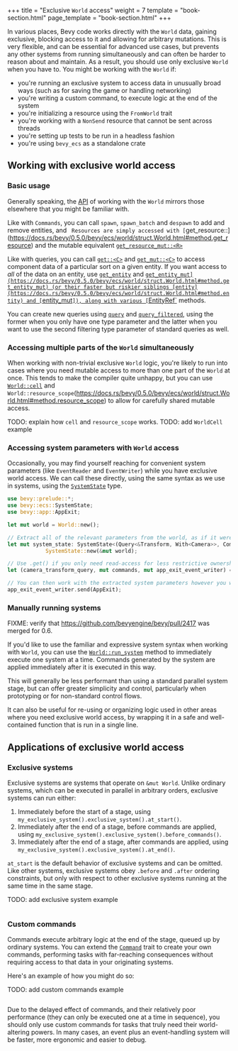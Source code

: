 +++
title = "Exclusive `World` access"
weight = 7
template = "book-section.html"
page_template = "book-section.html"
+++

In various places, Bevy code works directly with the `World` data, gaining exclusive, blocking access to it and allowing for arbitrary mutations.
This is very flexible, and can be essential for advanced use cases, but prevents any other systems from running simultaneously and can often be harder to reason about and maintain.
As a result, you should use only exclusive `World` when you have to.
You might be working with the `World` if:

- you're running an exclusive system to access data in unusually broad ways (such as for saving the game or handling networking)
- you're writing a custom command, to execute logic at the end of the system
- you're initializing a resource using the `FromWorld` trait
- you're working with a `NonSend` resource that cannot be sent across threads
- you're setting up tests to be run in a headless fashion
- you're using `bevy_ecs` as a standalone crate

## Working with exclusive world access

### Basic usage

Generally speaking, the [API](https://docs.rs/bevy/0.5.0/bevy/ecs/world/struct.World.html) of working with the `World` mirrors those elsewhere that you might be familiar with.

Like with `Commands`, you can call `spawn`, `spawn_batch` and `despawn` to add and remove entities, and `
Resources are simply accessed with [`get_resource::<R>](https://docs.rs/bevy/0.5.0/bevy/ecs/world/struct.World.html#method.get_resource) and the mutable equivalent [`get_resource_mut::<R>`](https://docs.rs/bevy/0.5.0/bevy/ecs/world/struct.World.html#method.get_resource)

Like with queries, you can call [`get::<C>`](https://docs.rs/bevy/0.5.0/bevy/ecs/world/struct.World.html#method.get) and [`get_mut::<C>`](https://docs.rs/bevy/0.5.0/bevy/ecs/world/struct.World.html#method.get_mut) to access component data of a particular sort on a given entity. 
If you want access to *all* of the data on an entity, use [`get_entity`](https://docs.rs/bevy/0.5.0/bevy/ecs/world/struct.World.html#method.get_entity) and [`get_entity_mut](https://docs.rs/bevy/0.5.0/bevy/ecs/world/struct.World.html#method.get_entity_mut) (or their faster but riskier siblings [entity](https://docs.rs/bevy/0.5.0/bevy/ecs/world/struct.World.html#method.entity) and [`entity_mut`]), along with various [`EntityRef`](https://docs.rs/bevy/0.5.0/bevy/ecs/world/struct.EntityRef.html) methods.

You can create new queries using [`query`](https://docs.rs/bevy/0.5.0/bevy/ecs/world/struct.World.html#method.query) and [`query_filtered`](https://docs.rs/bevy/0.5.0/bevy/ecs/world/struct.World.html#method.query_filtered), using the former when you only have one type parameter and the latter when you want to use the second filtering type parameter of standard queries as well.

### Accessing multiple parts of the `World` simultaneously

When working with non-trivial exclusive `World` logic, you're likely to run into cases where you need mutable access to more than one part of the `World` at once.
This tends to make the compiler quite unhappy, but you can use [`World::cell`](https://docs.rs/bevy/0.5.0/bevy/ecs/world/struct.World.html#method.bundles) and `World::resource_scope`(https://docs.rs/bevy/0.5.0/bevy/ecs/world/struct.World.html#method.resource_scope) to allow for carefully shared mutable access.

TODO: explain how `cell` and `resource_scope` works.
TODO: add `WorldCell` example

### Accessing system parameters with `World` access

Occasionally, you may find yourself reaching for convenient system parameters (like `EventReader` and `EventWriter`) while you have exclusive world access.
We can call these directly, using the same syntax as we use in systems, using the [`SystemState`](https://docs.rs/bevy/latest/bevy/ecs/system/struct.SystemState) type.

```rust
use bevy::prelude::*;
use bevy::ecs::SystemState;
use bevy::app::AppExit;

let mut world = World::new();

// Extract all of the relevant parameters from the world, as if it were a system
let mut system_state: SystemState<(Query<&Transform, With<Camera>>, Commands, EventWriter<AppExit>>)> =
            SystemState::new(&mut world);

// Use .get() if you only need read-access for less restrictive ownership constraints
let (camera_transform_query, mut commands, mut app_exit_event_writer) = system_state.get_mut(&world);

// You can then work with the extracted system parameters however you wish
app_exit_event_writer.send(AppExit);
```

### Manually running systems

FIXME: verify that https://github.com/bevyengine/bevy/pull/2417 was merged for 0.6.

If you'd like to use the familiar and expressive system syntax when working with `World`, you can use the [`World::run_system`](https://docs.rs/bevy/0.5.0/bevy/ecs/world/struct.World.html#method.run_system) method to immediately execute one system at a time.
Commands generated by the system are applied immediately after it is executed in this way.

This will generally be less performant than using a standard parallel system stage,
but can offer greater simplicity and control, particularly when prototyping or for non-standard control flows.

It can also be useful for re-using or organizing logic used in other areas where you need exclusive world access, by wrapping it in a safe and well-contained function that is run in a single line.

## Applications of exclusive world access

### Exclusive systems

Exclusive systems are systems that operate on `&mut World`.
Unlike ordinary systems, which can be executed in parallel in arbitrary orders, exclusive systems can run either:

1. Immediately before the start of a stage, using `my_exclusive_system().exclusive_system().at_start()`.
2. Immediately after the end of a stage, before commands are applied, using `my_exclusive_system().exclusive_system().before_commands()`.
3. Immediately after the end of a stage, after commands are applied, using `my_exclusive_system().exclusive_system().at_end()`.

`at_start` is the default behavior of exclusive systems and can be omitted.
Like other systems, exclusive systems obey `.before` and `.after` ordering constraints, but only with respect to other exclusive systems running at the same time in the same stage.

TODO: add exclusive system example
```rust

```

### Custom commands

Commands execute arbitrary logic at the end of the stage, queued up by ordinary systems.
You can extend the [`Command`](https://docs.rs/bevy/0.5.0/bevy/ecs/system/trait.Command.html) trait to create your own commands, performing tasks with far-reaching consequences without requiring access to that data in your originating systems.

Here's an example of how you might do so:

TODO: add custom commands example
```rust

```

Due to the delayed effect of commands, and their relatively poor performance (they can only be executed one at a time in sequence), you should only use custom commands for tasks that truly need their world-altering powers.
In many cases, an event plus an event-handling system will be faster, more ergonomic and easier to debug.

